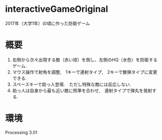 # interactiveGameOriginal
2017年（大学1年）の頃に作った防衛ゲーム

# 概要
1. 右側から次々出現する敵（赤い球）を倒し、左側のHQ（水色）を防衛するゲーム.
2. マウス操作で射角を調整,　1キーで連射タイプ,　2キーで散弾タイプに変更できる.
3. スペースキーで助っ人登場.　ただし特殊な敵には反応しない.
4. 助っ人は自身から最も近い敵に照準を合わせ,　連射タイプで弾丸を発射する.

# 環境
Processing 3.01

